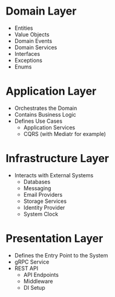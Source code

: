 # Domain Layer
* Entities
* Value Objects
* Domain Events
* Domain Services
* Interfaces
* Exceptions
* Enums

# Application Layer
* Orchestrates the Domain
* Contains Business Logic
* Defines Use Cases
  * Application Services
  * CQRS (with Mediatr for example)

# Infrastructure Layer
* Interacts with External Systems
  * Databases
  * Messaging
  * Email Providers
  * Storage Services 
  * Identity Provider
  * System Clock

# Presentation Layer
* Defines the Entry Point to the System
* gRPC Service
* REST API
  * API Endpoints
  * Middleware
  * DI Setup
